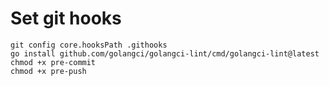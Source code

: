 # Set git hooks


```shell
git config core.hooksPath .githooks
go install github.com/golangci/golangci-lint/cmd/golangci-lint@latest
chmod +x pre-commit
chmod +x pre-push
```

